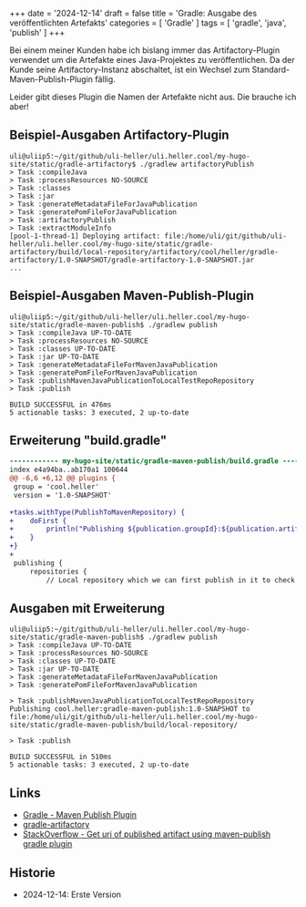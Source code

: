 +++
date = '2024-12-14'
draft = false
title = 'Gradle: Ausgabe des veröffentlichten Artefakts'
categories = [ 'Gradle' ]
tags = [ 'gradle', 'java', 'publish' ]
+++

<!--
Gradle: Ausgabe des veröffentlichten Artefakts
==============================================
-->

Bei einem meiner Kunden habe ich bislang immer das Artifactory-Plugin
verwendet um die Artefakte eines Java-Projektes zu veröffentlichen.
Da der Kunde seine Artifactory-Instanz abschaltet, ist ein Wechsel
zum Standard-Maven-Publish-Plugin fällig.

Leider gibt dieses Plugin die Namen der Artefakte nicht aus.
Die brauche ich aber!

<!--more-->

Beispiel-Ausgaben Artifactory-Plugin
------------------------------------

```
uli@uliip5:~/git/github/uli-heller/uli.heller.cool/my-hugo-site/static/gradle-artifactory$ ./gradlew artifactoryPublish
> Task :compileJava
> Task :processResources NO-SOURCE
> Task :classes
> Task :jar
> Task :generateMetadataFileForJavaPublication
> Task :generatePomFileForJavaPublication
> Task :artifactoryPublish
> Task :extractModuleInfo
[pool-1-thread-1] Deploying artifact: file:/home/uli/git/github/uli-heller/uli.heller.cool/my-hugo-site/static/gradle-artifactory/build/local-repository/artifactory/cool/heller/gradle-artifactory/1.0-SNAPSHOT/gradle-artifactory-1.0-SNAPSHOT.jar
...
```

Beispiel-Ausgaben Maven-Publish-Plugin
--------------------------------------

```
uli@uliip5:~/git/github/uli-heller/uli.heller.cool/my-hugo-site/static/gradle-maven-publish$ ./gradlew publish
> Task :compileJava UP-TO-DATE
> Task :processResources NO-SOURCE
> Task :classes UP-TO-DATE
> Task :jar UP-TO-DATE
> Task :generateMetadataFileForMavenJavaPublication
> Task :generatePomFileForMavenJavaPublication
> Task :publishMavenJavaPublicationToLocalTestRepoRepository
> Task :publish

BUILD SUCCESSFUL in 476ms
5 actionable tasks: 3 executed, 2 up-to-date
```

Erweiterung "build.gradle"
--------------------------

```diff
------------ my-hugo-site/static/gradle-maven-publish/build.gradle ------------
index e4a94ba..ab170a1 100644
@@ -6,6 +6,12 @@ plugins {
 group = 'cool.heller'
 version = '1.0-SNAPSHOT'
 
+tasks.withType(PublishToMavenRepository) {
+    doFirst {
+        println("Publishing ${publication.groupId}:${publication.artifactId}:${publication.version} to ${repository.url}")
+    }
+}
+
 publishing {
     repositories {
         // Local repository which we can first publish in it to check artifacts
```

Ausgaben mit Erweiterung
------------------------

```
uli@uliip5:~/git/github/uli-heller/uli.heller.cool/my-hugo-site/static/gradle-maven-publish$ ./gradlew publish
> Task :compileJava UP-TO-DATE
> Task :processResources NO-SOURCE
> Task :classes UP-TO-DATE
> Task :jar UP-TO-DATE
> Task :generateMetadataFileForMavenJavaPublication
> Task :generatePomFileForMavenJavaPublication

> Task :publishMavenJavaPublicationToLocalTestRepoRepository
Publishing cool.heller:gradle-maven-publish:1.0-SNAPSHOT to file:/home/uli/git/github/uli-heller/uli.heller.cool/my-hugo-site/static/gradle-maven-publish/build/local-repository/

> Task :publish

BUILD SUCCESSFUL in 510ms
5 actionable tasks: 3 executed, 2 up-to-date
```

Links
-----

- [Gradle - Maven Publish Plugin](https://docs.gradle.org/current/userguide/publishing_maven.html)
- [gradle-artifactory](/gradle-artifactory)
- [StackOverflow - Get uri of published artifact using maven-publish gradle plugin](https://stackoverflow.com/questions/41745995/get-uri-of-published-artifact-using-maven-publish-gradle-plugin)

Historie
--------

- 2024-12-14: Erste Version
